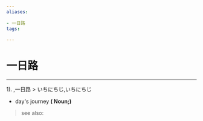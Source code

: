 ```yaml
---
aliases:
    
- 一日路
tags:
    
---
```


# 一日路
---
1).
,一日路 > いちにちじ,いちにちじ

- day's journey
**( Noun;)**
> see also: 
            